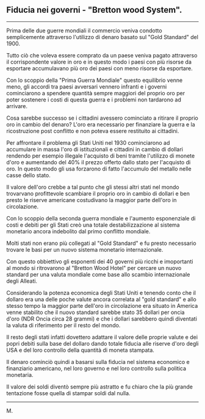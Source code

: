 ## Fiducia nei governi - "Bretton wood System". 

---

Prima delle due guerre mondiali il commercio veniva condotto semplicemente attraverso l'utilizzo di denaro basato sul "Gold Standard" del 1900. 

Tutto ciò che voleva essere comprato da un paese veniva pagato attraverso il corrispondente valore in oro e in questo modo i paesi con più risorse da esportare accumulavano più oro dei paesi con meno risorse da esportare.

Con lo scoppio della "Prima Guerra Mondiale" questo equilibrio venne meno, gli accordi tra paesi avversari vennero infranti e i governi cominciarono a spendere quantità sempre maggiori del proprio oro per poter sostenere i costi di questa guerra e i problemi non tardarono ad arrivare.

Cosa sarebbe successo se i cittadini avessero cominciato a ritirare il proprio oro in cambio del denaro? L'oro era necessario per finanziare la guerra e la ricostruzione post conflitto e non poteva essere restituito ai cittadini.

Per affrontare il problema gli Stati Uniti nel 1930 cominciarono ad accumulare in massa l'oro di istituzionali e cittadini in cambio di dollari rendendo per esempio illegale l'acquisto di beni tramite l'utilizzo di monete d'oro e aumentando del 40% il prezzo offerto dallo stato per l'acquisto di oro.
In questo modo gli usa forzarono di fatto l'accumulo del metallo nelle casse dello stato.

Il valore dell'oro crebbe a tal punto che gli stessi altri stati nel mondo trovarvano profittevole scambiare il proprio oro in cambio di dollari e ben presto le riserve americane costudivano la maggior parte dell'oro in circolazione.

Con lo scoppio della seconda guerra mondiale e l'aumento esponenziale di costi e debiti per gli Stati creò una totale destabilizzazione al sistema monetario ancora indebolito dal primo conflitto mondiale. 

Molti stati non erano più collegati al "Gold Standard" e fu presto necessario trovare le basi per un nuovo sistema monetario internazionale.

Con questo obbiettivo gli esponenti dei 40 governi più ricchi e imoportanti al mondo si ritrovarono al "Bretton Wood Hotel" per cercare un nuovo standard per una valuta mondiale come base allo scambio internazionale degli Alleati. 

Considerando la potenza economica degli Stati Uniti e tenendo conto che il dollaro era una delle poche valute ancora correlata al "gold standard" e allo stesso tempo la maggior parte dell'oro in circolazione era situato in America venne stabilito che il nuovo standard sarebbe stato 35 dollari per oncia d'oro (NDR Oncia circa 28 grammi) e che i dollari sarebbero quindi diventati la valuta di riferimento per il resto del mondo.

Il resto degli stati infatti dovettero adattare il valore delle proprie valute e dei popri debiti sulla base del dollaro dando totale fiducia alle riserve d'oro degli USA e del loro controllo della quantità di moneta stampata.

Il denaro cominciò quindi a basarsi sulla fiducia nel sistema economico e finanziario americano, nel loro governo e nel loro controllo sulla politica monetaria.

Il valore dei soldi diventò sempre più astratto e fu chiaro che la più grande tentazione fosse quella di stampar soldi dal nulla.

---
M.

```
